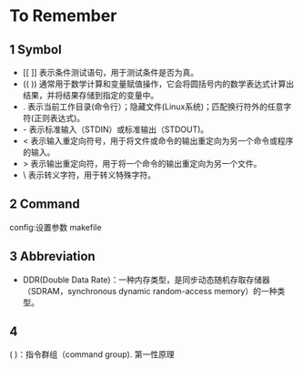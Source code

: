 # To Remember
## 1 Symbol

* [[ ]] 表示条件测试语句，用于测试条件是否为真。
* (( )) 通常用于数学计算和变量赋值操作，它会将圆括号内的数学表达式计算出结果，并将结果存储到指定的变量中。
* . 表示当前工作目录(命令行）；隐藏文件(Linux系统)；匹配换行符外的任意字符(正则表达式)。
* \- 表示标准输入（STDIN）或标准输出（STDOUT)。
* < 表示输入重定向符号，用于将文件或命令的输出重定向为另一个命令或程序的输入。
* \> 表示输出重定向符，用于将一个命令的输出重定向为另一个文件。
* \\ 表示转义字符，用于转义特殊字符。

## 2 Command

config:设置参数
makefile


## 3 Abbreviation
* DDR(Double Data Rate)：一种内存类型，是同步动态随机存取存储器（SDRAM，synchronous dynamic random-access memory）的一种类型。      


## 4





( )：指令群组（command group).
第一性原理
